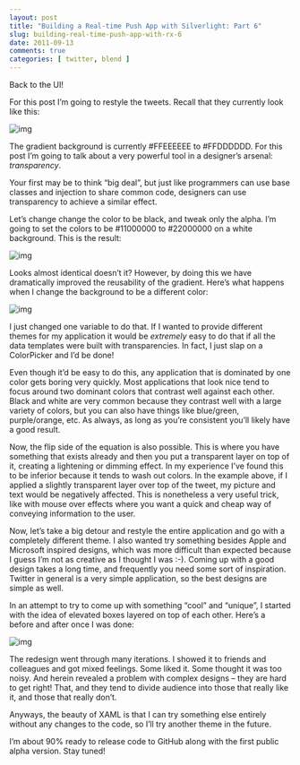 ```yaml
---
layout: post
title: "Building a Real-time Push App with Silverlight: Part 6"
slug: building-real-time-push-app-with-rx-6
date: 2011-09-13
comments: true
categories: [ twitter, blend ]
---
```

Back to the UI!

For this post I’m going to restyle the tweets.  Recall that they currently look like this:

![img](http://lh4.ggpht.com/-ooxWWcVmX9w/Tm7icHgdN_I/AAAAAAAAAGo/wQ3qnvYAeWw/image_thumb2.png?imgmax=800)

The gradient background is currently #FFEEEEEE to #FFDDDDDD.  For this post I’m going to talk about a very powerful tool in a designer’s arsenal: *transparency*.

Your first may be to think “big deal”, but just like programmers can use base classes and injection to share common code, designers can use transparency to achieve a similar effect.

Let’s change change the color to be black, and tweak only the alpha.  I’m going to set the colors to be #11000000 to #22000000 on a white background.  This is the result:

![img](http://lh6.ggpht.com/-Ev-xA7pMsak/Tm7icnmllQI/AAAAAAAAAGw/xMZM3yNsGZA/image_thumb5.png?imgmax=800)

Looks almost identical doesn’t it?  However, by doing this we have dramatically improved the reusability of the gradient.  Here’s what happens when I change the background to be a different color:

![img](http://lh3.ggpht.com/-uPxkKsog7xU/Tm7ic2vJhpI/AAAAAAAAAG4/J-PMDfe_6EM/image_thumb8.png?imgmax=800)

I just changed one variable to do that.  If I wanted to provide different themes for my application it would be *extremely* easy to do that if all the data templates were built with transparencies.  In fact, I just slap on a ColorPicker and I’d be done!

Even though it’d be easy to do this, any application that is dominated by one color gets boring very quickly. Most applications that look nice tend to focus around two dominant colors that contrast well against each other. Black and white are very common because they contrast well with a large variety of colors, but you can also have things like blue/green, purple/orange, etc.  As always, as long as you’re consistent you’ll likely have a good result.

Now, the flip side of the equation is also possible.  This is where you have something that exists already and then you put a transparent layer on top of it, creating a lightening or dimming effect.  In my experience I’ve found this to be inferior because it tends to wash out colors.  In the example above, if I applied a slightly transparent layer over top of the tweet, my picture and text would be negatively affected.  This is nonetheless a very useful trick, like with mouse over effects where you want a quick and cheap way of conveying information to the user.

Now, let’s take a big detour and restyle the entire application and go with a completely different theme.  I also wanted try something besides Apple and Microsoft inspired designs, which was more difficult than expected because I guess I’m not as creative as I thought I was :-).  Coming up with a good design takes a long time, and frequently you need some sort of inspiration.  Twitter in general is a very simple application, so the best designs are simple as well.

In an attempt to try to come up with something “cool” and “unique”, I started with the idea of elevated boxes layered on top of each other.  Here’s a before and after once I was done:

![img](http://lh5.ggpht.com/-Mz_J4B2JDLM/Tm7idcOBx-I/AAAAAAAAAHA/7FGeCgmZzek/image_thumb11.png?imgmax=800)

The redesign went through many iterations.  I showed it to friends and colleagues and got mixed feelings.  Some liked it.  Some thought it was too noisy.  And herein revealed a problem with complex designs – they are hard to get right!  That, and they tend to divide audience into those that really like it, and those that really don’t.

Anyways, the beauty of XAML is that I can try something else entirely without any changes to the code, so I’ll try another theme in the future.

I’m about 90% ready to release code to GitHub along with the first public alpha version.  Stay tuned!
